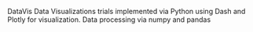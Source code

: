 DataVis
Data Visualizations trials implemented via Python using Dash and Plotly for visualization.
Data processing via numpy and pandas
